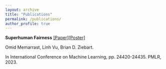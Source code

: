 ```yaml
---
layout: archive
title: "Publications"
permalink: /publications/
author_profile: true
---
```


<!--
{% if author.googlescholar %}
  You can also find my articles on <u><a href="{{author.googlescholar}}">my Google Scholar profile</a>.</u>
{% endif %}

{% include base_path %}

{% for post in site.publications reversed %}
  {% include archive-single.html %}
{% endfor %}

-->


**Superhuman Fairness** [\[Paper\]](https://proceedings.mlr.press/v202/memarrast23a/memarrast23a.pdf)[\[Poster\]](../files/ICML2023-Superhuman-poster.pdf)

Omid Memarrast, Linh Vu, Brian D. Ziebart.

In International Conference on Machine Learning, pp. 24420-24435. PMLR, 2023.